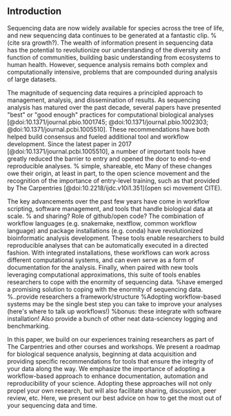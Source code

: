 ## Introduction


Sequencing data are now widely available for species across the tree of life, and new sequencing data continues to be generated at a fantastic clip. %(cite sra growth?).
The wealth of information present in sequencing data has the potential to revolutionize our understanding of the diversity and function of communities, building basic understanding from ecosystems to human health.
However, sequence analysis remains both complex and computationally intensive, problems that are compounded during analysis of large datasets.

The magnitude of sequencing data requires a principled approach to management, analysis, and dissemination of results.
As sequencing analysis has matured over the past decade, several papers have presented "best" or "good enough" practices for computational biological analyses [@doi:10.1371/journal.pbio.1001745; @doi:10.1371/journal.pbio.1002303; @doi:10.1371/journal.pcbi.1005510].
These recommendations have both helped build consensus and fueled additional tool and workflow development.
Since the latest paper in 2017 [@doi:10.1371/journal.pcbi.1005510], a number of important tools have greatly reduced the barrier to entry and opened the door to end-to-end reproducible analyses. % simple, shareable, etc
Many of these changes owe their origin, at least in part, to the open science movement and the recognition of the importance of entry-level training, such as that provided by The Carpentries [@doi:10.2218/ijdc.v10i1.351](open sci movement CITE).

The key advancements over the past few years have come in workflow scripting, software management, and tools that handle biological data at scale. % and sharing? Role of github/open code?
The combination of workflow languages (e.g. snakemake, nextflow, common workflow language) and package installations (e.g. conda) have revolutionized bioinformatic analysis development.
These tools enable researchers to build reproducible analyses that can be automatically executed in a directed fashion.
With integrated installations, these workflows can work across different computational systems, and can even serve as a form of documentation for the analysis.
Finally, when paired with new tools leveraging computational approximations, this suite of tools enables researchers to cope with the enormity of sequencing data.
%have emerged a promising solution to coping with the enormity of sequencing data.
%..provide researchers a framework/structure
%Adopting workflow-based systems may be the single best step you can take to improve your analyses (here's where to talk up workflows!)
%bonus: these integrate with software installation! Also provide a bunch of other neat data-sciencey logging and benchmarking.

In this paper, we build on our experiences training researchers as part of The Carpentries and other courses and workshops.
We present a roadmap for biological sequence analysis, beginning at data acquisition and providing specific recommendations for tools that ensure the integrity of your data along the way.
We emphasize the importance of adopting a workflow-based approach to enhance documentation, automation and reproducibility of your science.
Adopting these approaches will not only propel your own research, but will also facilitate sharing, discussion, peer review, etc.
Here, we present our best advice on how to get the most out of your sequencing data and time.

